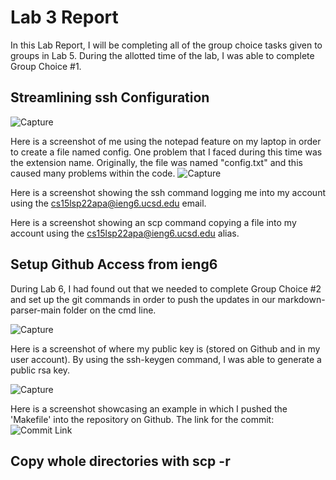 # Lab 3 Report 
In this Lab Report, I will be completing all of the group choice tasks given to groups in Lab 5. During the allotted time of the lab, I was able to complete Group Choice #1. 

## Streamlining ssh Configuration 
![Capture](https://user-images.githubusercontent.com/103210460/167017531-878d1539-3937-4f58-83e4-5ae3029e4018.JPG)

Here is a screenshot of me using the notepad feature on my laptop in order to create a file named config. One problem that I faced during this time was the extension name. Originally, the file was named "config.txt" and this caused many problems within the code. 
![Capture](https://user-images.githubusercontent.com/103210460/167017847-986a85f9-2ebe-499c-9e34-846ee62e35bd.JPG)

Here is a screenshot showing the ssh command logging me into my account using the cs15lsp22apa@ieng6.ucsd.edu email. 



Here is a screenshot showing an scp command copying a file into my account using the cs15lsp22apa@ieng6.ucsd.edu alias. 

## Setup Github Access from ieng6
During Lab 6, I had found out that we needed to complete Group Choice #2 and set up the git commands in order to push the updates in our markdown-parser-main folder on the cmd line. 

![Capture](https://user-images.githubusercontent.com/103210460/167020310-57e2ee13-c793-4051-91e5-3618017de2e0.JPG)

Here is a screenshot of where my public key is (stored on Github and in my user account). By using the ssh-keygen command, I was able to generate a public rsa key. 

![Capture](https://user-images.githubusercontent.com/103210460/167018665-cd9ba681-96ab-4be1-b91a-96bc8abe6675.JPG)

Here is a screenshot showcasing an example in which I pushed the 'Makefile' into the repository on Github. The link for the commit: 
![Commit Link](https://github.com/cerealb/markdown-parser-main/commit/3d227d652aa9483f634fabdc686d541067639902#diff-385a751f829149b19bfc26c1ebb5a33020bb20d6610fe8a3b8227f4489bf36d4)

## Copy whole directories with scp -r
